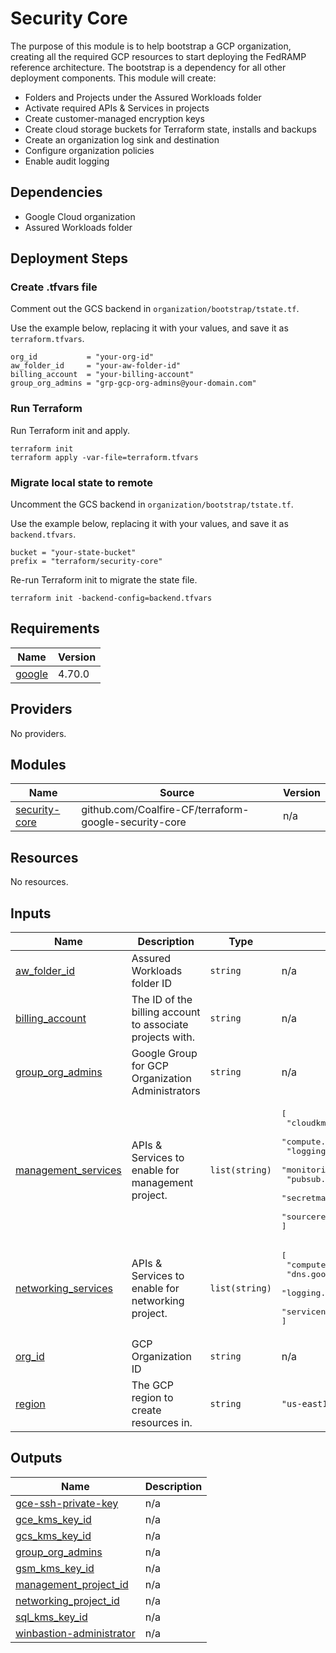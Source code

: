 # Security Core

The purpose of this module is to help bootstrap a GCP organization, creating all the required GCP resources to start deploying the FedRAMP reference architecture. The bootstrap is a dependency for all other deployment components. This module will create:

- Folders and Projects under the Assured Workloads folder
- Activate required APIs & Services in projects
- Create customer-managed encryption keys
- Create cloud storage buckets for Terraform state, installs and backups
- Create an organization log sink and destination
- Configure organization policies
- Enable audit logging

## Dependencies

- Google Cloud organization
- Assured Workloads folder

## Deployment Steps

### Create .tfvars file

Comment out the GCS backend in `organization/bootstrap/tstate.tf`.

Use the example below, replacing it with your values, and save it as `terraform.tfvars`.

```
org_id           = "your-org-id"
aw_folder_id     = "your-aw-folder-id"
billing_account  = "your-billing-account"
group_org_admins = "grp-gcp-org-admins@your-domain.com"
```

### Run Terraform

Run Terraform init and apply.

```
terraform init
terraform apply -var-file=terraform.tfvars
```

### Migrate local state to remote

Uncomment the GCS backend in `organization/bootstrap/tstate.tf`.

Use the example below, replacing it with your values, and save it as `backend.tfvars`.

```
bucket = "your-state-bucket"
prefix = "terraform/security-core"
```

Re-run Terraform init to migrate the state file.

```
terraform init -backend-config=backend.tfvars
```

<!-- BEGIN_TF_DOCS -->
## Requirements

| Name | Version |
|------|---------|
| <a name="requirement_google"></a> [google](#requirement\_google) | 4.70.0 |

## Providers

No providers.

## Modules

| Name | Source | Version |
|------|--------|---------|
| <a name="module_security-core"></a> [security-core](#module\_security-core) | github.com/Coalfire-CF/terraform-google-security-core | n/a |

## Resources

No resources.

## Inputs

| Name | Description | Type | Default | Required |
|------|-------------|------|---------|:--------:|
| <a name="input_aw_folder_id"></a> [aw\_folder\_id](#input\_aw\_folder\_id) | Assured Workloads folder ID | `string` | n/a | yes |
| <a name="input_billing_account"></a> [billing\_account](#input\_billing\_account) | The ID of the billing account to associate projects with. | `string` | n/a | yes |
| <a name="input_group_org_admins"></a> [group\_org\_admins](#input\_group\_org\_admins) | Google Group for GCP Organization Administrators | `string` | n/a | yes |
| <a name="input_management_services"></a> [management\_services](#input\_management\_services) | APIs & Services to enable for management project. | `list(string)` | <pre>[<br>  "cloudkms.googleapis.com",<br>  "compute.googleapis.com",<br>  "logging.googleapis.com",<br>  "monitoring.googleapis.com",<br>  "pubsub.googleapis.com",<br>  "secretmanager.googleapis.com",<br>  "sourcerepo.googleapis.com"<br>]</pre> | no |
| <a name="input_networking_services"></a> [networking\_services](#input\_networking\_services) | APIs & Services to enable for networking project. | `list(string)` | <pre>[<br>  "compute.googleapis.com",<br>  "dns.googleapis.com",<br>  "logging.googleapis.com",<br>  "servicenetworking.googleapis.com"<br>]</pre> | no |
| <a name="input_org_id"></a> [org\_id](#input\_org\_id) | GCP Organization ID | `string` | n/a | yes |
| <a name="input_region"></a> [region](#input\_region) | The GCP region to create resources in. | `string` | `"us-east1"` | no |

## Outputs

| Name | Description |
|------|-------------|
| <a name="output_gce-ssh-private-key"></a> [gce-ssh-private-key](#output\_gce-ssh-private-key) | n/a |
| <a name="output_gce_kms_key_id"></a> [gce\_kms\_key\_id](#output\_gce\_kms\_key\_id) | n/a |
| <a name="output_gcs_kms_key_id"></a> [gcs\_kms\_key\_id](#output\_gcs\_kms\_key\_id) | n/a |
| <a name="output_group_org_admins"></a> [group\_org\_admins](#output\_group\_org\_admins) | n/a |
| <a name="output_gsm_kms_key_id"></a> [gsm\_kms\_key\_id](#output\_gsm\_kms\_key\_id) | n/a |
| <a name="output_management_project_id"></a> [management\_project\_id](#output\_management\_project\_id) | n/a |
| <a name="output_networking_project_id"></a> [networking\_project\_id](#output\_networking\_project\_id) | n/a |
| <a name="output_sql_kms_key_id"></a> [sql\_kms\_key\_id](#output\_sql\_kms\_key\_id) | n/a |
| <a name="output_winbastion-administrator"></a> [winbastion-administrator](#output\_winbastion-administrator) | n/a |
<!-- END_TF_DOCS -->